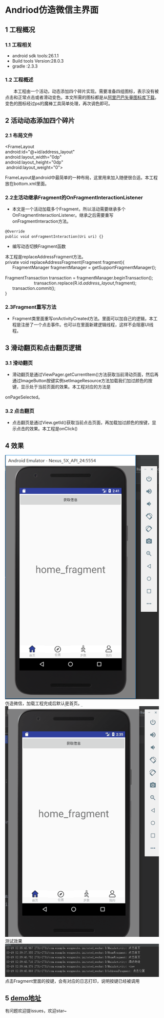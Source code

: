 # Andriod仿造微信主界面

<a name="62f880e1"></a>
## 1 工程概况
<a name="5368077f"></a>
### 1.1 工程相关
* android sdk tools:26.1.1
* Build tools Version:28.0.3
* gradle :2.3.3

<a name="50b9c2b1"></a>
### 1.2 工程概述
       本工程由一个活动，动态添加四个碎片实现。需要准备四组图标，表示没有被点击和正常点击或者滑动变色。本文所需的图标都是从[阿里巴巴矢量图标库下载](https://www.iconfont.cn/)。变色的图标经过ps的魔棒工具简单处理，再次调色即可。

<a name="0725b7c1"></a>
## 2 活动动态添加四个碎片
<a name="2acc24eb"></a>
### 2.1 布局文件
<FrameLayout    <br />android:id="@+id/address_layout"    <br />android:layout_width="0dp"    <br />android:layout_height="0dp"   <br /> android:layout_weight="0"><br /></FrameLayout>

FrameLayout是android中最简单的一种布局，这里用来加入随便很合适。本工程放在bottom.xml里面。

<a name="acca059a"></a>
### 2.2主活动继承Fragment的OnFragmentInteractionListener
* 本文是一个活动加载多个Fragment，所以活动需要继承多个OnFragmentInteractionListener。继承之后需要重写onFragmentInteraction方法。

`@Override`<br />`public void onFragmentInteraction(Uri uri) {}`

* 编写动态切换Fragment函数

本工程是replaceAddressFragment方法。<br />private void replaceAddressFragment(Fragment fragment){<br />      FragmentManager fragmentManager = getSupportFragmentManager();    <br />FragmentTransaction transaction = fragmentManager.beginTransaction();                            transaction.replace(R.id._address_layout_,fragment);    <br />      transaction.commit();<br />}


<a name="ddeb591c"></a>
### 2.3Fragment重写方法
* Fragment类里面重写onActivityCreated方法。里面可以加自己的逻辑，本工程是注册了一个点击事件。也可以在里面新建逻辑线程，这样不会阻塞UI线程。

<a name="3c01567b"></a>
## 3 滑动翻页和点击翻页逻辑
<a name="5ef2ccd4"></a>
### 3.1 滑动翻页
* 滑动翻页是通过ViewPager.getCurrentItem()方法获取当前滑动页面，然后再通过ImageButton按键实例setImageResource方法加载我们加过颜色的按键，显示处于当前页面的效果。本工程对应的方法是

onPageSelected。

<a name="becb5596"></a>
### 3.2 点击翻页
* 点击翻页是通过View.getId()获取当前点击页面，再加载加过颜色的按键，显示点击的效果。本工程是onClick()

<a name="e6a0ca8b"></a>
## 4 效果

![default.png](https://github.com/wongnoubo/imitated-wechat/blob/master/github-images/default.png)<br />仿造微信，加载工程完成后默认是首页。<br />
![test.gif](https://github.com/wongnoubo/imitated-wechat/blob/master/github-images/test.gif)<br />测试效果<br />
![log.png](https://github.com/wongnoubo/imitated-wechat/blob/master/github-images/log.png)<br />点击Fragment里面的按键，会有对应的日志打印，说明按键已经被调用<br />

<a name="6aa73519"></a>
## 5 [demo地址](https://github.com/wongnoubo/imitated-wechat)
有问题欢迎提issues，欢迎star~

